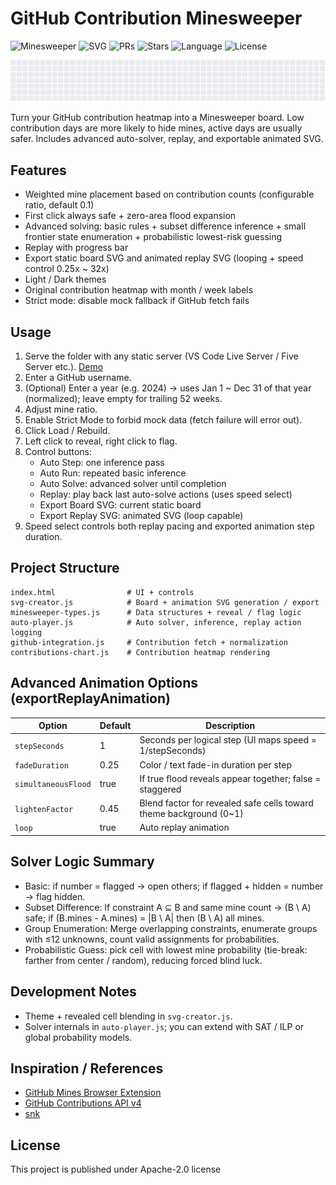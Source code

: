 # GitHub Contribution Minesweeper
![Minesweeper](https://img.shields.io/badge/game-minesweeper-9be9a8?style=flat-square)
![SVG](https://img.shields.io/badge/export-SVG%20animation-30a14e?style=flat-square)
![PRs](https://img.shields.io/github/issues-pr/xiang511/GitHub-Contribution-Minesweeper?style=flat-square&color=30a14e)
![Stars](https://img.shields.io/github/stars/xiang511/GitHub-Contribution-Minesweeper?style=flat-square)
![Language](https://img.shields.io/badge/i18n-zh%2Fen-informational?style=flat-square)
![License](https://img.shields.io/badge/license-Apache--2.0-blue?style=flat-square)


![SVG](./replay-animation.svg)


Turn your GitHub contribution heatmap into a Minesweeper board. 
Low contribution days are more likely to hide mines, active days are usually safer. Includes advanced auto-solver, replay, and exportable animated SVG.

## Features
- Weighted mine placement based on contribution counts (configurable ratio, default 0.1)
- First click always safe + zero-area flood expansion
- Advanced solving: basic rules + subset difference inference + small frontier state enumeration + probabilistic lowest-risk guessing
- Replay with progress bar
- Export static board SVG and animated replay SVG (looping + speed control 0.25x ~ 32x)
- Light / Dark themes
- Original contribution heatmap with month / week labels
- Strict mode: disable mock fallback if GitHub fetch fails

## Usage
1. Serve the folder with any static server (VS Code Live Server / Five Server etc.). [Demo](https://xiang511.com/GitHub-Contribution-Minesweeper/index.html)
2. Enter a GitHub username.
3. (Optional) Enter a year (e.g. 2024) → uses Jan 1 ~ Dec 31 of that year (normalized); leave empty for trailing 52 weeks.
4. Adjust mine ratio.
5. Enable Strict Mode to forbid mock data (fetch failure will error out).
6. Click Load / Rebuild.
7. Left click to reveal, right click to flag.
8. Control buttons:
   - Auto Step: one inference pass
   - Auto Run: repeated basic inference
   - Auto Solve: advanced solver until completion
   - Replay: play back last auto-solve actions (uses speed select)
   - Export Board SVG: current static board
   - Export Replay SVG: animated SVG (loop capable)
9. Speed select controls both replay pacing and exported animation step duration.

## Project Structure
```
index.html                # UI + controls
svg-creator.js            # Board + animation SVG generation / export
minesweeper-types.js      # Data structures + reveal / flag logic
auto-player.js            # Auto solver, inference, replay action logging
github-integration.js     # Contribution fetch + normalization
contributions-chart.js    # Contribution heatmap rendering
```

## Advanced Animation Options (exportReplayAnimation)
| Option | Default | Description |
|--------|---------|-------------|
| `stepSeconds` | 1 | Seconds per logical step (UI maps speed = 1/stepSeconds) |
| `fadeDuration` | 0.25 | Color / text fade-in duration per step |
| `simultaneousFlood` | true | If true flood reveals appear together; false = staggered |
| `lightenFactor` | 0.45 | Blend factor for revealed safe cells toward theme background (0~1) |
| `loop` | true | Auto replay animation | 

## Solver Logic Summary
- Basic: if number = flagged → open others; if flagged + hidden = number → flag hidden.
- Subset Difference: If constraint A ⊆ B and same mine count → (B \ A) safe; if (B.mines - A.mines) = |B \ A| then (B \ A) all mines.
- Group Enumeration: Merge overlapping constraints, enumerate groups with ≤12 unknowns, count valid assignments for probabilities.
- Probabilistic Guess: pick cell with lowest mine probability (tie-break: farther from center / random), reducing forced blind luck.

## Development Notes
- Theme + revealed cell blending in `svg-creator.js`.
- Solver internals in `auto-player.js`; you can extend with SAT / ILP or global probability models.

## Inspiration / References
- [GitHub Mines Browser Extension](https://github.com/bgonp/github-mines-extension)
- [GitHub Contributions API v4](https://github.com/grubersjoe/github-contributions-api)
- [snk](https://github.com/Platane/snk)

## License

This project is published under Apache-2.0 license
